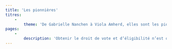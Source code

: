```yaml
---
title: 'Les pionnières'
titres:
    -
        theme: 'De Gabrielle Nanchen à Viola Amherd, elles sont les pionnières'
pages:
    -
        description: 'Obtenir le droit de vote et d’éligibilité n’est qu’une première étape. Désormais, il faut se faire élire. C’est ainsi qu’en octobre 1971, Gabrielle Nanchen devient la première élue valaisanne au Conseil national. 9 autres femmes et 190 hommes la rejoignent à Berne. Dans son sillage, des femmes déposent leur candidature pour siéger dans leur commune et au parlement cantonal. En 1972, 97 femmes font ainsi leur entrée dans les conseils communaux et généraux, alors qu’en 1973, Cilette Cretton, Madeleine Mabillard, Liliane Mayor, Jacqueline Pont, Marie Rywalski, Françoise Vannay et Marie-Jo de Torrenté sont les premières femmes élues au Grand Conseil. Elles ouvrent la voie à de nombreuses autres Valaisannes, telle Monique Paccolat, qui devient la première « grande Baillie » en 1986. L’attente pour d’autres fonctions électives est en revanche beaucoup plus long. Ce n’est qu’en 2009 qu’Esther Waeber-Kalbermatten est élue au Conseil d’Etat et qu’en 2019 que Marianne Maret l’est au Conseil des Etats. La même année, Viola Amherd entre au Conseil fédéral.'
---
```


